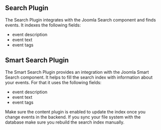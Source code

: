 ## Search Plugin

The Search Plugin integrates with the Joomla Search component and finds events. It indexes the following fields:

- event description
- event text
- event tags

## Smart Search Plugin

The Smart Search Plugin provides an integration with the Joomla Smart Search component. It helps to fill the search index with information about your events. For that it uses the following fields: 

- event description
- event text
- event tags

Make sure the content plugin is enabled to update the index once you change events in the backend. If you sync your file system with the database make sure you rebuild the search index manually. 